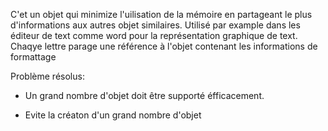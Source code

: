C'et un objet qui minimize l'uilisation de la mémoire en partageant le plus d'informations aux autres objet similaires.
Utilisé par example dans les éditeur de text comme word pour la représentation graphique de text. Chaqye lettre parage une référence à l'objet contenant les informations de formattage

Problème résolus:

- Un grand nombre d'objet doit être supporté éfficacement.

- Evite la créaton d'un grand nombre d'objet